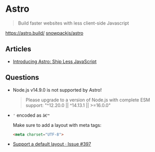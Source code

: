 # Astro

> Build faster websites with less client-side Javascript

https://astro.build/
[snowpackjs/astro](https://github.com/snowpackjs/astro)



## Articles

* [Introducing Astro: Ship Less JavaScript](https://astro.build/blog/introducing-astro)

## Questions

* Node.js v14.9.0 is not supported by Astro!

  > Please upgrade to a version of Node.js with complete ESM support: "^12.20.0 || ^14.13.1 || >=16.0.0"

* `'` encoded as `â€™`

  Make sure to add a layout with meta tags:

  ```html
  <meta charset="UTF-8">
  ```

* [Support a default layout · Issue #397](https://github.com/withastro/astro/issues/397)

